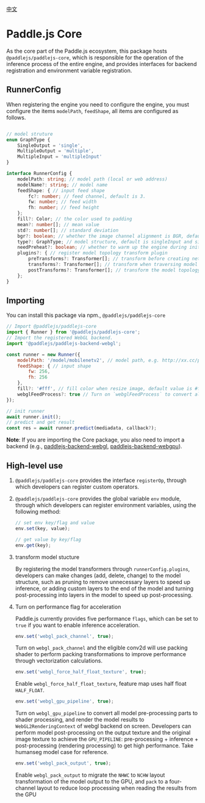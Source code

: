 [中文](./README_cn.md)

# Paddle.js Core
As the core part of the Paddle.js ecosystem, this package hosts `@paddlejs/paddlejs-core`,
which is responsible for the operation of the inference process of the entire engine,
and provides interfaces for backend registration and environment variable registration.


## RunnerConfig

When registering the engine you need to configure the engine, you must configure the items `modelPath`, `feedShape`, all items are configured as follows.

```typescript

// model struture
enum GraphType {
    SingleOutput = 'single',
    MultipleOutput = 'multiple',
    MultipleInput = 'multipleInput'
}

interface RunnerConfig {
    modelPath: string; // model path (local or web address)
    modelName?: string; // model name
    feedShape: { // input feed shape
        fc?: number; // feed channel, default is 3.
        fw: number; // feed width
        fh: number; // feed height
    };
    fill?: Color; // the color used to padding
    mean?: number[]; // mean value
    std?: number[]; // standard deviation
    bgr?: boolean; // whether the image channel alignment is BGR, default is false (RGB)
    type?: GraphType; // model structure, default is singleInput and singleOutput
    needPreheat?: boolean; // whether to warm up the engine during initialization, default is true
    plugins?: { // register model topology transform plugin
        preTransforms?: Transformer[]; // transform before creating network topology
        transforms?: Transformer[]; // transform when traversing model layers
        postTransforms?: Transformer[]; // transform the model topology diagram after it has been created
    };
}

```
## Importing
You can install this package via npm., `@paddlejs/paddlejs-core`

```js
// Import @paddlejs/paddlejs-core
import { Runner } from '@paddlejs/paddlejs-core';
// Import the registered WebGL backend.
import '@paddlejs/paddlejs-backend-webgl';

const runner = new Runner({
    modelPath: '/model/mobilenetv2', // model path, e.g. http://xx.cc/path, http://xx.cc/path/model.json, /localModelDir/model.json, /localModelDir
    feedShape: { // input shape
        fw: 256,
        fh: 256
    },
    fill?: '#fff', // fill color when resize image, default value is #fff
    webglFeedProcess?: true // Turn on `webglFeedProcess` to convert all pre-processing parts of the model to shader processing, and keep the original image texture.
});

// init runner
await runner.init();
// predict and get result
const res = await runner.predict(mediadata, callback?);
```

**Note**: If you are importing the Core package, you also need to import a backend (e.g.,
[paddlejs-backend-webgl](/packages/paddlejs-backend-webgl), [paddlejs-backend-webgpu](/packages/paddlejs-backend-webgpu)).


## High-level use

1. `@paddlejs/paddlejs-core` provides the interface `registerOp`, through which developers can register custom operators.

2. `@paddlejs/paddlejs-core` provides the global variable `env` module, through which developers can register environment variables, using the following method:

    ```js
    // set env key/flag and value
    env.set(key, value);

    // get value by key/flag
    env.get(key);
    ```

3. transform model stucture

    By registering the model transformers through `runnerConfig.plugins`, developers can make changes (add, delete, change) to the model structure, such as pruning to remove unnecessary layers to speed up inference, or adding custom layers to the end of the model and turning post-processing into layers in the model to speed up post-processing.


4. Turn on performance flag for acceleration

    Paddle.js currently provides five performance `flags`, which can be set to `true` if you want to enable inference acceleration.


    ```js
    env.set('webgl_pack_channel', true);
    ```
    Turn on `webgl_pack_channel` and the eligible conv2d will use packing shader to perform packing transformations to improve performance through vectorization calculations.


    ```js
    env.set('webgl_force_half_float_texture', true);
    ```
    Enable `webgl_force_half_float_texture`, feature map uses half float `HALF_FLOAT`.

    ```js
    env.set('webgl_gpu_pipeline', true);
    ```
    Turn on `webgl_gpu_pipeline` to convert all model pre-processing parts to shader processing, and render the model results to `WebGL2RenderingContext` of webgl backend on screen. Developers can perform model post-processing on the output texture and the original image texture to achieve the `GPU_PIPELINE`: pre-processing + inference + post-processing (rendering processing) to get high performance. Take humanseg model case for reference.


    ```js
    env.set('webgl_pack_output', true);
    ```
    Enable `webgl_pack_output` to migrate the `NHWC` to `NCHW` layout transformation of the model output to the GPU, and `pack` to a four-channel layout to reduce loop processing when reading the results from the GPU